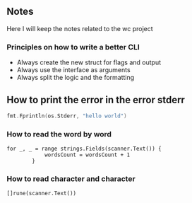## Notes
Here I will keep the notes related to the wc project



### Principles on how to write a better CLI 

- Always create the new struct for flags and output 
- Always use the interface as arguments
- Always split the logic and the formatting




## How to print the error in the error stderr 

```go
fmt.Fprintln(os.Stderr, "hello world")
```

### How to read the word by word

```
for _, _ = range strings.Fields(scanner.Text()) {
			wordsCount = wordsCount + 1
		}
```

### How to read character and character 

```
[]rune(scanner.Text())
```